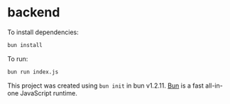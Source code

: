 # backend

To install dependencies:

```bash
bun install
```

To run:

```bash
bun run index.js
```

This project was created using `bun init` in bun v1.2.11. [Bun](https://bun.sh) is a fast all-in-one JavaScript runtime.
